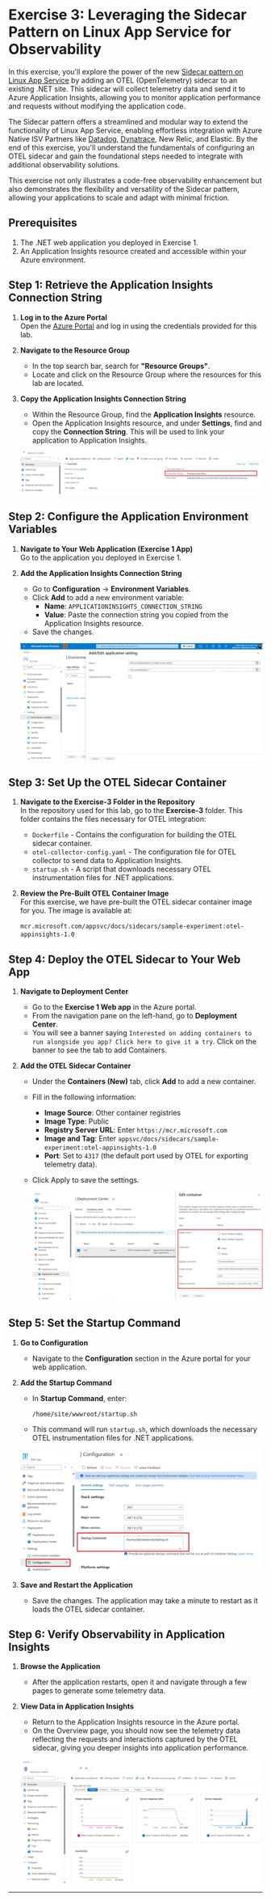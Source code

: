 # **Exercise 3: Leveraging the Sidecar Pattern on Linux App Service for Observability**

In this exercise, you'll explore the power of the new [Sidecar pattern on Linux App Service](https://techcommunity.microsoft.com/t5/apps-on-azure-blog/a-glimpse-into-the-future-the-sidecar-pattern-on-linux-app/ba-p/4045680) by adding an OTEL (OpenTelemetry) sidecar to an existing .NET site. This sidecar will collect telemetry data and send it to Azure Application Insights, allowing you to monitor application performance and requests without modifying the application code. 

The Sidecar pattern offers a streamlined and modular way to extend the functionality of Linux App Service, enabling effortless integration with Azure Native ISV Partners like [Datadog](https://azure.github.io/AppService/2024/07/26/Using-Datadog-with-Sidecar.html), [Dynatrace](https://azure.github.io/AppService/2024/07/26/Using-Dynatrace-with-Sidecar.html), New Relic, and Elastic. By the end of this exercise, you'll understand the fundamentals of configuring an OTEL sidecar and gain the foundational steps needed to integrate with additional observability solutions.

This exercise not only illustrates a code-free observability enhancement but also demonstrates the flexibility and versatility of the Sidecar pattern, allowing your applications to scale and adapt with minimal friction.

## **Prerequisites**
1. The .NET web application you deployed in Exercise 1.
2. An Application Insights resource created and accessible within your Azure environment. 


## **Step 1: Retrieve the Application Insights Connection String**
1. **Log in to the Azure Portal**  
   Open the [Azure Portal](https://portal.azure.com/) and log in using the credentials provided for this lab.

2. **Navigate to the Resource Group**  
   - In the top search bar, search for **"Resource Groups"**.
   - Locate and click on the Resource Group where the resources for this lab are located.

3. **Copy the Application Insights Connection String**  
   - Within the Resource Group, find the **Application Insights** resource.
   - Open the Application Insights resource, and under **Settings**, find and copy the **Connection String**. This will be used to link your application to Application Insights.

    ![Connection String](./images/Exercise-3-AIConnectionString.jpg)

## **Step 2: Configure the Application Environment Variables**
1. **Navigate to Your Web Application (Exercise 1 App)**  
   Go to the application you deployed in Exercise 1.

2. **Add the Application Insights Connection String**  
   - Go to **Configuration** -> **Environment Variables**.
   - Click **Add** to add a new environment variable:
     - **Name**: `APPLICATIONINSIGHTS_CONNECTION_STRING`
     - **Value**: Paste the connection string you copied from the Application Insights resource.
   - Save the changes.

   ![AppSettings](./images/Exercise-3-appsetting.jpg)

## **Step 3: Set Up the OTEL Sidecar Container**
1. **Navigate to the Exercise-3 Folder in the Repository**  
   In the repository used for this lab, go to the **Exercise-3** folder. This folder contains the files necessary for OTEL integration:
   - `Dockerfile` - Contains the configuration for building the OTEL sidecar container.
   - `otel-collector-config.yaml` - The configuration file for OTEL collector to send data to Application Insights.
   - `startup.sh` - A script that downloads necessary OTEL instrumentation files for .NET applications.

2. **Review the Pre-Built OTEL Container Image**  
   For this exercise, we have pre-built the OTEL sidecar container image for you. The image is available at:
   ```
   mcr.microsoft.com/appsvc/docs/sidecars/sample-experiment:otel-appinsights-1.0
   ```

## **Step 4: Deploy the OTEL Sidecar to Your Web App**
1. **Navigate to Deployment Center**
   - Go to the **Exercise 1 Web app** in the Azure portal.
   - From the navigation pane on the left-hand, go to **Deployment Center**.
   - You will see a banner saying `Interested on adding containers to run alongside you app? Click here to give it a try`. Click on the banner to see the tab to add Containers.

2. **Add the OTEL Sidecar Container**
   - Under the **Containers (New)** tab, click **Add** to add a new container.
   - Fill in the following information:
     - **Image Source**: Other container registries
     - **Image Type**: Public
     - **Registry Server URL**: Enter `https://mcr.microsoft.com`
     - **Image and Tag**: Enter `appsvc/docs/sidecars/sample-experiment:otel-appinsights-1.0`
     - **Port**: Set to `4317` (the default port used by OTEL for exporting telemetry data).
   - Click Apply to save the settings.

     ![Add Container](./images/Exercise-3-AddContainer.jpg)

## **Step 5: Set the Startup Command**
1. **Go to Configuration**
   - Navigate to the **Configuration** section in the Azure portal for your web application.

2. **Add the Startup Command**
   - In **Startup Command**, enter:
     ```
     /home/site/wwwroot/startup.sh
     ```
   - This command will run `startup.sh`, which downloads the necessary OTEL instrumentation files for .NET applications.

   ![Add Startup](./images/Exercise-3-Config.jpg)

3. **Save and Restart the Application**  
   - Save the changes. The application may take a minute to restart as it loads the OTEL sidecar container.

## **Step 6: Verify Observability in Application Insights**
1. **Browse the Application**  
   - After the application restarts, open it and navigate through a few pages to generate some telemetry data.

2. **View Data in Application Insights**  
   - Return to the Application Insights resource in the Azure portal.
   - On the Overview page, you should now see the telemetry data reflecting the requests and interactions captured by the OTEL sidecar, giving you deeper insights into application performance.

   ![Application Insights](./images/Exercise-3-AppInsights.jpg)

---
